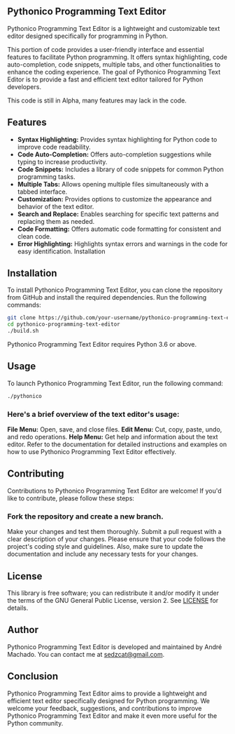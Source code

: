 ## Pythonico Programming Text Editor
Pythonico Programming Text Editor is a lightweight and customizable text editor designed specifically for programming in Python.

This portion of code provides a user-friendly interface and essential features to facilitate Python programming. It offers syntax highlighting, code auto-completion, code snippets, multiple tabs, and other functionalities to enhance the coding experience. The goal of Pythonico Programming Text Editor is to provide a fast and efficient text editor tailored for Python developers.

This code is still in Alpha, many features may lack in the code.

## Features
- **Syntax Highlighting:** 
Provides syntax highlighting for Python code to improve code readability.
- **Code Auto-Completion:** 
Offers auto-completion suggestions while typing to increase productivity.
- **Code Snippets:** 
Includes a library of code snippets for common Python programming tasks.
- **Multiple Tabs:** 
Allows opening multiple files simultaneously with a tabbed interface.
- **Customization:** 
Provides options to customize the appearance and behavior of the text editor.
- **Search and Replace:** 
Enables searching for specific text patterns and replacing them as needed.
- **Code Formatting:** 
Offers automatic code formatting for consistent and clean code.
- **Error Highlighting:** 
Highlights syntax errors and warnings in the code for easy identification.
Installation

## Installation

To install Pythonico Programming Text Editor, you can clone the repository from GitHub and install the required dependencies. Run the following commands:

``` bash
git clone https://github.com/your-username/pythonico-programming-text-editor.git
cd pythonico-programming-text-editor
./build.sh
```

Pythonico Programming Text Editor requires Python 3.6 or above.

## Usage
To launch Pythonico Programming Text Editor, run the following command:

``` bash
./pythonico
```
### Here's a brief overview of the text editor's usage:

**File Menu:** Open, save, and close files.
**Edit Menu:** Cut, copy, paste, undo, and redo operations.
**Help Menu:** Get help and information about the text editor.
Refer to the documentation for detailed instructions and examples on how to use Pythonico Programming Text Editor effectively.

## Contributing
Contributions to Pythonico Programming Text Editor are welcome! If you'd like to contribute, please follow these steps:

### Fork the repository and create a new branch.
Make your changes and test them thoroughly.
Submit a pull request with a clear description of your changes.
Please ensure that your code follows the project's coding style and guidelines. Also, make sure to update the documentation and include any necessary tests for your changes.

## License
This library is free software; you can redistribute it and/or modify it under
the terms of the GNU General Public License, version 2. See [LICENSE](LICENSE) for details.

## Author
Pythonico Programming Text Editor is developed and maintained by André Machado. You can contact me at sedzcat@gmail.com.

## Conclusion
Pythonico Programming Text Editor aims to provide a lightweight and efficient text editor specifically designed for Python programming. We welcome your feedback, suggestions, and contributions to improve Pythonico Programming Text Editor and make it even more useful for the Python community.
